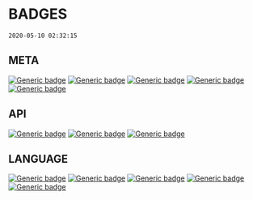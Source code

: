 # BADGES
`2020-05-10 02:32:15`
## META
[![Generic badge](https://img.shields.io/badge/created-2020/05/10%2002:03:15-1f425f.svg)](https://shields.io/)
[![Generic badge](https://img.shields.io/badge/file-1-f05033.svg)](https://shields.io/)
[![Generic badge](https://img.shields.io/badge/size-1.03%20KB-f05033.svg)](https://shields.io/)
[![Generic badge](https://img.shields.io/badge/team-HWP%20Labs-f05033.svg)](https://shields.io/)
[![Generic badge](https://img.shields.io/badge/devx-3-f05033.svg)](https://shields.io/)


## API
[![Generic badge](https://img.shields.io/badge/temp-APEX-0093dd.svg)](https://shields.io/)
[![Generic badge](https://img.shields.io/badge/temp-DESKTER-0093dd.svg)](https://shields.io/)
[![Generic badge](https://img.shields.io/badge/temp-MANTIS-0093dd.svg)](https://shields.io/)

## LANGUAGE
[![Generic badge](https://img.shields.io/badge/lang-.html-f16529.svg)](https://shields.io/)
[![Generic badge](https://img.shields.io/badge/lang-.css-2965f1.svg)](https://shields.io/)
[![Generic badge](https://img.shields.io/badge/lang-.js-f7df1e.svg)](https://shields.io/)
[![Generic badge](https://img.shields.io/badge/lang-.php-777bb3.svg)](https://shields.io/)
[![Generic badge](https://img.shields.io/badge/lang-.sql-ef7b00.svg)](https://shields.io/)


